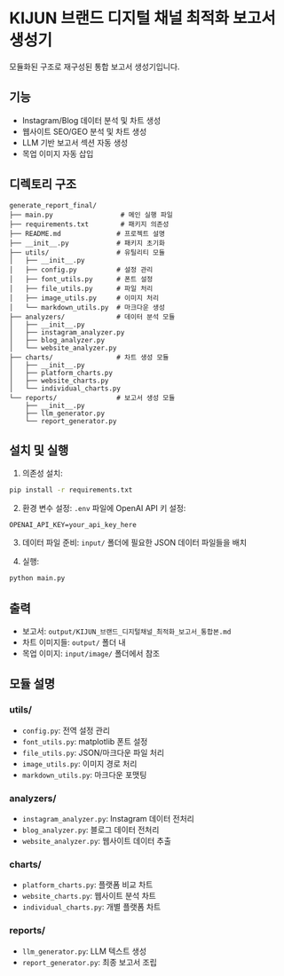 # KIJUN 브랜드 디지털 채널 최적화 보고서 생성기

모듈화된 구조로 재구성된 통합 보고서 생성기입니다.

## 기능

- Instagram/Blog 데이터 분석 및 차트 생성
- 웹사이트 SEO/GEO 분석 및 차트 생성
- LLM 기반 보고서 섹션 자동 생성
- 목업 이미지 자동 삽입

## 디렉토리 구조

```
generate_report_final/
├── main.py                 # 메인 실행 파일
├── requirements.txt        # 패키지 의존성
├── README.md              # 프로젝트 설명
├── __init__.py            # 패키지 초기화
├── utils/                 # 유틸리티 모듈
│   ├── __init__.py
│   ├── config.py          # 설정 관리
│   ├── font_utils.py      # 폰트 설정
│   ├── file_utils.py      # 파일 처리
│   ├── image_utils.py     # 이미지 처리
│   └── markdown_utils.py  # 마크다운 생성
├── analyzers/             # 데이터 분석 모듈
│   ├── __init__.py
│   ├── instagram_analyzer.py
│   ├── blog_analyzer.py
│   └── website_analyzer.py
├── charts/                # 차트 생성 모듈
│   ├── __init__.py
│   ├── platform_charts.py
│   ├── website_charts.py
│   └── individual_charts.py
└── reports/               # 보고서 생성 모듈
    ├── __init__.py
    ├── llm_generator.py
    └── report_generator.py
```

## 설치 및 실행

1. 의존성 설치:

```bash
pip install -r requirements.txt
```

2. 환경 변수 설정:
   `.env` 파일에 OpenAI API 키 설정:

```
OPENAI_API_KEY=your_api_key_here
```

3. 데이터 파일 준비:
   `input/` 폴더에 필요한 JSON 데이터 파일들을 배치

4. 실행:

```bash
python main.py
```

## 출력

- 보고서: `output/KIJUN_브랜드_디지털채널_최적화_보고서_통합본.md`
- 차트 이미지들: `output/` 폴더 내
- 목업 이미지: `input/image/` 폴더에서 참조

## 모듈 설명

### utils/

- `config.py`: 전역 설정 관리
- `font_utils.py`: matplotlib 폰트 설정
- `file_utils.py`: JSON/마크다운 파일 처리
- `image_utils.py`: 이미지 경로 처리
- `markdown_utils.py`: 마크다운 포맷팅

### analyzers/

- `instagram_analyzer.py`: Instagram 데이터 전처리
- `blog_analyzer.py`: 블로그 데이터 전처리
- `website_analyzer.py`: 웹사이트 데이터 추출

### charts/

- `platform_charts.py`: 플랫폼 비교 차트
- `website_charts.py`: 웹사이트 분석 차트
- `individual_charts.py`: 개별 플랫폼 차트

### reports/

- `llm_generator.py`: LLM 텍스트 생성
- `report_generator.py`: 최종 보고서 조립

